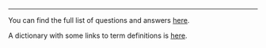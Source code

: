 ---

You can find the full list of questions and answers [here](/getting-started/en/faq/list).

A dictionary with some links to term definitions is [here](/getting-started/en/faq/dict).
